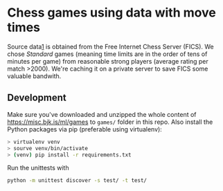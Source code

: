 # Chess games using data with move times

Source data[1] is obtained from the Free Internet Chess Server (FICS). We chose *Standard* games (meaning time 
limits are in the order of tens of minutes per game) from reasonable strong players (average rating per match >2000).
We're caching it on a private server to save FICS some valuable bandwith.

[1]: https://www.ficsgames.org/download.html

## Development

Make sure you've downloaded and unzipped the whole content of <https://misc.bjk.is/ml/games> to `games/` folder in 
this repo. Also install the Python packages via pip (preferable using virtualenv):

```bash
> virtualenv venv
> sourve venv/bin/activate
> (venv) pip install -r requirements.txt
```

Run the unittests with

```bash
python -m unittest discover -s test/ -t test/
```
